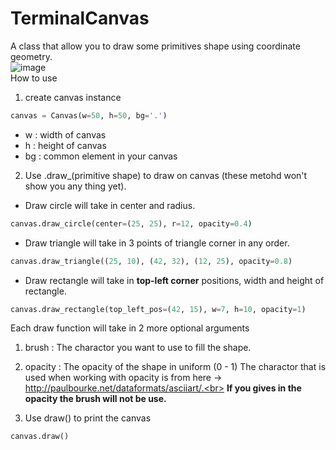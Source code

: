 # TerminalCanvas
A class that allow you to draw some primitives shape using coordinate geometry.
<br>
![image](https://github.com/Eczemuth/TerminalCanvas/assets/61462393/ecd4cea0-a4c8-4766-8c54-ab21c5c04433)
<br>
How to use
1. create canvas instance
```python
canvas = Canvas(w=50, h=50, bg='.')
```
- w : width of canvas
- h : height of canvas
- bg : common element in your canvas

2. Use .draw_(primitive shape) to draw on canvas (these metohd won't show you any thing yet).
  - Draw circle will take in center and radius.
  ```python
  canvas.draw_circle(center=(25, 25), r=12, opacity=0.4)
  ```
  - Draw triangle will take in 3 points of triangle corner in any order.
  ```python
  canvas.draw_triangle((25, 10), (42, 32), (12, 25), opacity=0.8)
  ```
  - Draw rectangle will take in <b>top-left corner</b> positions, width and height of rectangle.
  ```python
  canvas.draw_rectangle(top_left_pos=(42, 15), w=7, h=10, opacity=1)
  ```
  Each draw function will take in 2 more optional arguments
  1. brush : The charactor you want to use to fill the shape.
  2. opacity : The opacity of the shape in uniform (0 - 1)
     The charactor that is used when working with opacity is from here -> http://paulbourke.net/dataformats/asciiart/.<br>
     <b>If you gives in the opacity the brush will not be use.</b>

4. Use draw() to print the canvas
  ```python
  canvas.draw()
  ```

